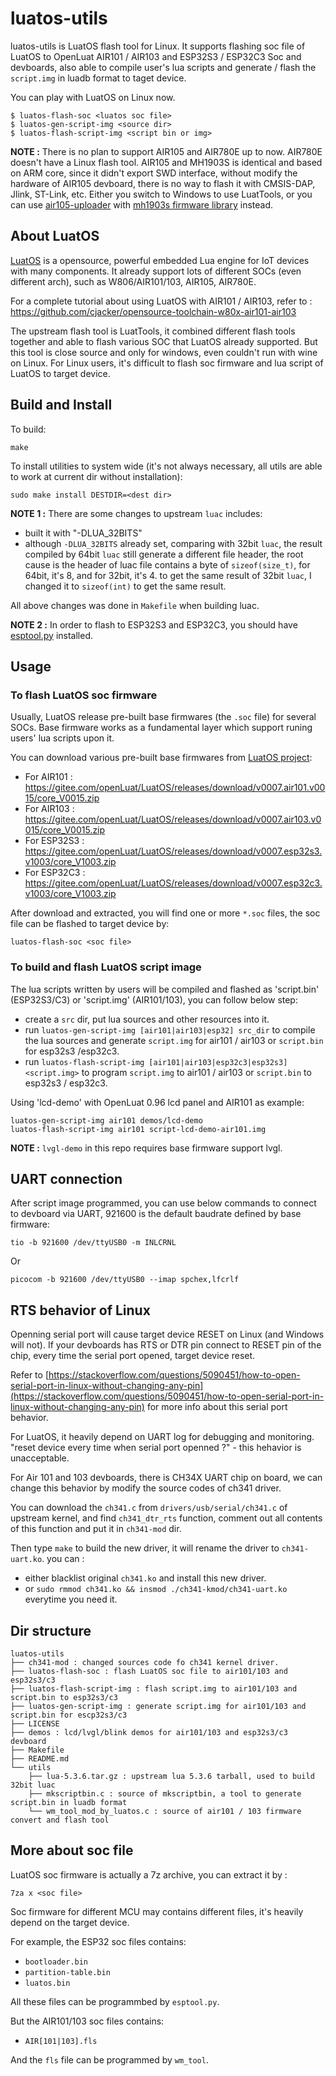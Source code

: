 # luatos-utils

luatos-utils is LuatOS flash tool for Linux. It supports flashing soc file of LuatOS to OpenLuat AIR101 / AIR103 and ESP32S3 / ESP32C3 Soc and devboards, also able to compile user's lua scripts and generate / flash the `script.img` in luadb format to taget device.

You can play with LuatOS on Linux now.

```
$ luatos-flash-soc <luatos soc file>
$ luatos-gen-script-img <source dir>
$ luatos-flash-script-img <script bin or img>
```

**NOTE :** There is no plan to support AIR105 and AIR780E up to now. AIR780E doesn't have a Linux flash tool. AIR105 and MH1903S is identical and based on ARM core, since it didn't export SWD interface, without modify the hardware of AIR105 devboard, there is no way to flash it with CMSIS-DAP, Jlink, ST-Link, etc. Either you switch to Windows to use LuatTools, or you can use [air105-uploader](https://github.com/racerxdl/air105-uploader) with [mh1903s firmware library](https://github.com/cjacker/mh1903_firmware_library_gcc_makefile) instead.

## About LuatOS

[LuatOS](https://github.com/openLuat/LuatOS) is a opensource, powerful embedded Lua engine for IoT devices with many components. It already support lots of different SOCs (even different arch), such as W806/AIR101/103, AIR105, AIR780E. 

For a complete tutorial about using LuatOS with AIR101 / AIR103, refer to : https://github.com/cjacker/opensource-toolchain-w80x-air101-air103

The upstream flash tool is LuatTools, it combined different flash tools together and able to flash various SOC that LuatOS already supported. But this tool is close source and only for windows, even couldn't run with wine on Linux. For Linux users, it's difficult to flash soc firmware and lua script of LuatOS to target device.

## Build and Install

To build:
```
make
```

To install utilities to system wide (it's not always necessary, all utils are able to work at current dir without installation):
```
sudo make install DESTDIR=<dest dir>
```

**NOTE 1 :** There are some changes to upstream `luac` includes:
- built it with "-DLUA_32BITS"
- although `-DLUA_32BITS` already set, comparing with 32bit `luac`, the result compiled by 64bit `luac` still generate a different file header, the root cause is the header of luac file contains a byte of `sizeof(size_t)`, for 64bit, it's 8, and for 32bit, it's 4. to get the same result of 32bit `luac`, I changed it to `sizeof(int)` to get the same result.

All above changes was done in `Makefile` when building luac.

**NOTE 2 :** In order to flash to ESP32S3 and ESP32C3, you should have [esptool.py](https://github.com/espressif/esptool) installed.

## Usage

### To flash LuatOS soc firmware

Usually, LuatOS release pre-built base firmwares (the `.soc` file) for several SOCs.
Base firmware works as a fundamental layer which support runing users' lua scripts upon it.

You can download various pre-built base firmwares from [LuatOS project](https://gitee.com/openLuat/LuatOS/releases): 

- For AIR101 : https://gitee.com/openLuat/LuatOS/releases/download/v0007.air101.v0015/core_V0015.zip
- For AIR103 : https://gitee.com/openLuat/LuatOS/releases/download/v0007.air103.v0015/core_V0015.zip
- For ESP32S3 : https://gitee.com/openLuat/LuatOS/releases/download/v0007.esp32s3.v1003/core_V1003.zip
- For ESP32C3 : https://gitee.com/openLuat/LuatOS/releases/download/v0007.esp32c3.v1003/core_V1003.zip

After download and extracted, you will find one or more `*.soc` files, the soc file can be flashed to target device by:

```
luatos-flash-soc <soc file>
```

### To build and flash LuatOS script image

The lua scripts written by users will be compiled and flashed as 'script.bin' (ESP32S3/C3) or 'script.img' (AIR101/103), you can follow below step:
- create a `src` dir, put lua sources and other resources into it.
- run `luatos-gen-script-img [air101|air103|esp32] src_dir` to compile the lua sources and generate `script.img` for air101 / air103 or `script.bin` for esp32s3 /esp32c3.
- run `luatos-flash-script-img [air101|air103|esp32c3|esp32s3] <script.img>` to program `script.img` to air101 / air103 or `script.bin` to esp32s3 / esp32c3.

Using 'lcd-demo' with OpenLuat 0.96 lcd panel and AIR101 as example:
```
luatos-gen-script-img air101 demos/lcd-demo
luatos-flash-script-img air101 script-lcd-demo-air101.img
```
**NOTE :** `lvgl-demo` in this repo requires base firmware support lvgl.


## UART connection

After script image programmed, you can use below commands to connect to devboard via UART, 921600 is the default baudrate defined by base firmware:

```
tio -b 921600 /dev/ttyUSB0 -m INLCRNL
```
Or

```
picocom -b 921600 /dev/ttyUSB0 --imap spchex,lfcrlf
```

## RTS behavior of Linux

Openning serial port will cause target device RESET on Linux (and Windows will not). If your devboards has RTS or DTR pin connect to RESET pin of the chip, every time the serial port opened, target device reset.

Refer to [https://stackoverflow.com/questions/5090451/how-to-open-serial-port-in-linux-without-changing-any-pin](https://stackoverflow.com/questions/5090451/how-to-open-serial-port-in-linux-without-changing-any-pin) for more info about this serial port behavior.

For LuatOS, it heavily depend on UART log for debugging and monitoring. "reset device every time when serial port openned ?" - this hehavior is unacceptable.

For Air 101 and 103 devboards, there is CH34X UART chip on board, we can change this behavior by modify the source codes of ch341 driver.

You can download the `ch341.c` from `drivers/usb/serial/ch341.c` of upstream kernel, and find `ch341_dtr_rts` function, comment out all contents of this function and put it in `ch341-mod` dir.

Then type `make` to build the new driver, it will rename the driver to `ch341-uart.ko`. you can :
- either blacklist original `ch341.ko` and install this new driver.
- or `sudo rmmod ch341.ko && insmod ./ch341-kmod/ch341-uart.ko` everytime you need it.
 
## Dir structure
```
luatos-utils
├── ch341-mod : changed sources code fo ch341 kernel driver.
├── luatos-flash-soc : flash LuatOS soc file to air101/103 and esp32s3/c3
├── luatos-flash-script-img : flash script.img to air101/103 and script.bin to esp32s3/c3
├── luatos-gen-script-img : generate script.img for air101/103 and script.bin for escp32s3/c3
├── LICENSE
├── demos : lcd/lvgl/blink demos for air101/103 and esp32s3/c3 devboard
├── Makefile
├── README.md
└── utils
    ├── lua-5.3.6.tar.gz : upstream lua 5.3.6 tarball, used to build 32bit luac
    ├── mkscriptbin.c : source of mkscriptbin, a tool to generate script.bin in luadb format
    └── wm_tool_mod_by_luatos.c : source of air101 / 103 firmware convert and flash tool
```

## More about soc file

LuatOS soc firmware is actually a 7z archive, you can extract it by :
```
7za x <soc file>
```

Soc firmware for different MCU may contains different files, it's heavily depend on the target device.

For example, the ESP32 soc files contains:
- `bootloader.bin`
- `partition-table.bin`
- `luatos.bin`

All these files can be programmbed by `esptool.py`.

But the AIR101/103 soc files contains:
- `AIR[101|103].fls`

And the `fls` file can be programmed by `wm_tool`.
